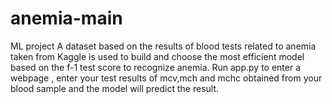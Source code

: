 # anemia-main
 ML project
 A dataset based on the results of blood tests related to anemia taken from Kaggle is used to build and choose the most efficient model based on the f-1 test score to recognize anemia.
 Run app.py to enter a webpage , enter your test results of mcv,mch and mchc obtained from your blood sample and the model will predict the result.
